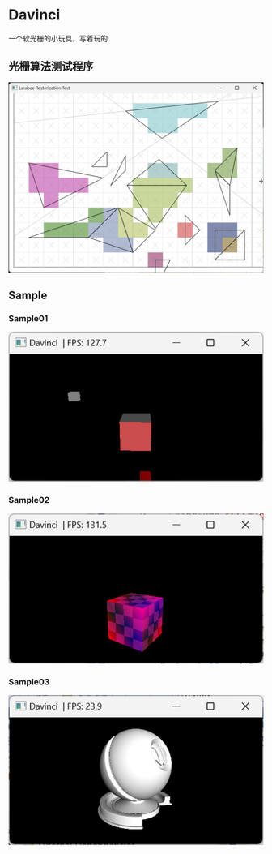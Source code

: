 # Davinci
一个软光栅的小玩具，写着玩的  

## 光栅算法测试程序
![rasterzation](docs/rasterzation_test.png)

## Sample

### Sample01
![sample01](docs/sample01.png)

### Sample02
![sample02](docs/sample02.png)

### Sample03
![sample03](docs/sample03.png)
